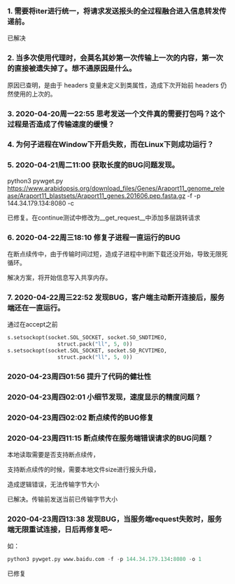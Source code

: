 ### 1. 需要将iter进行统一，将请求发送报头的全过程融合进入信息转发传递前。

已解决


### 2. 当多次使用代理时，会莫名其妙第一次传输上一次的内容，第一次的直接被遗失掉了。想不通原因是什么。

原因已查明，是由于 headers 变量未定义到类属性，造成下次开始前 headers 仍然使用的上次的。


### 3. 2020-04-20周一22:55 思考发送一个文件真的需要打包吗？这个过程是否造成了传输速度的缓慢？


### 4. 为何子进程在Window下开启失败，而在Linux下则成功运行？


### 5. 2020-04-21周二11:00 获取长度的BUG问题发现。

python3 pywget.py https://www.arabidopsis.org/download_files/Genes/Araport11_genome_release/Araport11_blastsets/Araport11_genes.201606.pep.fasta.gz -f -p 144.34.179.134:8080 -c

已修复。在continue测试中修改为__get_request__中添加多层跳转请求

### 6. 2020-04-22周三18:10 修复子进程一直运行的BUG

在断点续传中，由于传输时间过短，造成子进程中判断下载还没开始，导致无限死循环。

解决方案，将开始信息写入共享内存。

### 7. 2020-04-22周三22:52 发现BUG，客户端主动断开连接后，服务端还在一直运行。

通过在accept之前
```python
s.setsockopt(socket.SOL_SOCKET, socket.SO_SNDTIMEO,
                struct.pack("ll", 5, 0))
s.setsockopt(socket.SOL_SOCKET, socket.SO_RCVTIMEO,
                struct.pack("ll", 5, 0))
```

### 2020-04-23周四01:56 提升了代码的健壮性


### 2020-04-23周四02:01 小细节发现，速度显示的精度问题？

### 2020-04-23周四02:02 断点续传的BUG修复

### 2020-04-23周四11:15 断点续传在服务端错误请求的BUG问题？

本地读取需要是否支持断点续传，

支持断点续传的时候，需要本地文件size进行报头升级，

造成逻辑错误，无法传输字节大小

已解决。传输前发送当前已传输字节大小

### 2020-04-23周四13:38 发现BUG，当服务端request失败时，服务端无限重试连接，日后再修复吧~

如：
```python
python3 pywget.py www.baidu.com -f -p 144.34.179.134:8080 -o 1
```

已修复